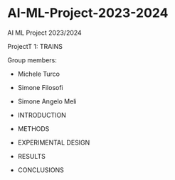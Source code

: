 # AI-ML-Project-2023-2024
AI ML Project 2023/2024

ProjectT 1: TRAINS

Group members:
- Michele Turco
- Simone Filosofi
- Simone Angelo Meli

- INTRODUCTION


- METHODS


- EXPERIMENTAL DESIGN


- RESULTS


- CONCLUSIONS

